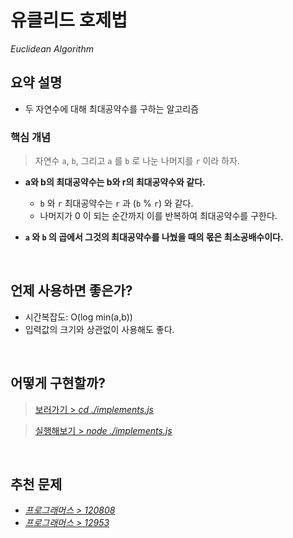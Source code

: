 # 유클리드 호제법
_Euclidean Algorithm_

## 요약 설명
- 두 자연수에 대해 최대공약수를 구하는 알고리즘

### 핵심 개념

> 자연수 `a`, `b`, 그리고 `a` 를 `b` 로 나눈 나머지를 `r` 이라 하자.

- **a와 b의 최대공약수는 b와 r의 최대공약수와 같다.**
  - `b` 와 `r` 최대공약수는 `r` 과 (`b` % `r`) 와 같다.
  - 나머지가 0 이 되는 순간까지 이를 반복하여 최대공약수를 구한다.

- **`a` 와 `b` 의 곱에서 그것의 최대공약수를 나눴을 때의 몫은 최소공배수이다.**


<br/>

## 언제 사용하면 좋은가?

- 시간복잡도: O(log min(a,b))
- 입력값의 크기와 상관없이 사용해도 좋다.


<br/> 

## 어떻게 구현할까?

> [보러가기 > _cd ./implements.js_](https://github.com/TransparentDeveloper/MOZARAM/blob/main/algorithm/euclidean-algorithm/implement.js)

> [실행해보기 > _node ./implements.js_](https://www.typescriptlang.org/play/?#code/PQKgBIBOOC4Lg1nYOy1kBxrgcCcKk9YTAFBdOQoeOCkHQBSAKLWIBhDAlIAujYgAM2A6q2IDqz9grzWC+oxWIDa1gGquAGOozYAxgHsAdgGcALmADmAU1kBxAMIARMAF4wxSQFcAtgEYANGCPGATFV0A+MAG8sYMABsVYYwEMAHrpgALK+sgAWAHR+-gYmFlYmdm6e3sYAlpJBoRHRmXFmltbJKQDu4ele+hlZAIQ6egAM9s5gKe4SMvLG4gAmQTFgAKQ+mW3u7oN6Ne2jWdN9KQC+OB1Scoqi-dMBKQBOKoZ7WQpbWCu4wGBEZJS0DMwsgDGDXDwCglidG8qyADLqwSCBQSxXsOicrncXm6AWyYSiMWBRSSVBS0LmcNyNSRiVsqPcZQqVWINTA9SaLVmX26fQGsJGMwmPlh00ys1JC16yxSKWpm22zP8vPW8g8omMQOspgwuLsYCupy57gOsiOWTFxnOOBweDc4AA2qp0gA3JSSAC6evcAFowORADg1gA1xsCAVAmKFawLafhpNMQqJYfv9gn6rVb9QB1cJmy0yz2KFQ+v1IQA5s-xADejdsozrYr0APp18IQer0qINJxCpjPkCjZl6ABh6KPn3qGZfqACpRi1F+NqLRJwACY93S-ZnYAGmsAPzVgZOELuAH4nAC2jgBHJ10UQAANWAAMw2CcADjAgBdxwA+7YAXLvMHqZtpz3EAKU1gbdniYXusUG+bvXYT4i3HSvR3vnFIKvh+XT8kE3q9lKyJ4kBGwaqBJYAjioLQeIXiRB44gKMQABEl4UAAXFh5iKqiXwoUoaEYdhzzsPWBHmBqVBAA)

<br/>

## 추천 문제
- [_프로그래머스 > 120808_](https://school.programmers.co.kr/learn/courses/30/lessons/120808)
- [_프로그래머스 > 12953_](https://school.programmers.co.kr/learn/courses/30/lessons/12953)

<br/>
